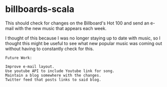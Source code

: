 billboards-scala
================

This should check for changes on the Billboard's Hot 100 and send an e-mail with the new music that appears each week.

I thought of this because I was no longer staying up to date with music, so I thought this might be useful to see what
new popular music was coming out without having to constantly check for this.

	Future Work:

	Improve e-mail layout.
	Use youtube API to include Youtube link for song.
	Maintain a blog somewhere with the changes.
	Twitter feed that posts links to said blog.

